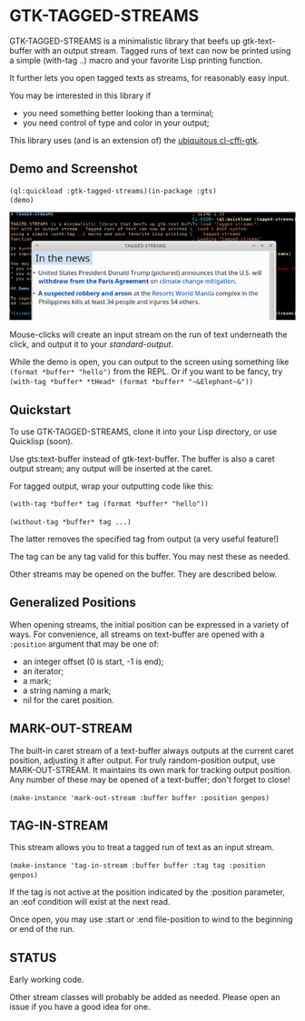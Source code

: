 # GTK-TAGGED-STREAMS

GTK-TAGGED-STREAMS is a minimalistic library that beefs up gtk-text-buffer with an output stream.  Tagged runs of text can now be printed using a simple (with-tag ..) macro and your favorite Lisp printing function.

It further lets you open tagged texts as streams, for reasonably easy input.

You may be interested in this library if 
* you need something better looking than a terminal;
* you need control of type and color in your output;

This library uses (and is an extension of) the [ubiquitous cl-cffi-gtk](https://github.com/crategus/cl-cffi-gtk).

## Demo and Screenshot

```
(ql:quickload :gtk-tagged-streams)(in-package :gts)
(demo)
```

![screenshot](./Screenshot.png?raw=true) 


Mouse-clicks will create an input stream on the run of text underneath the click, and output it to your *standard-output*.

While the demo is open, you can output to the screen using something like `(format *buffer* "hello")` from the REPL.  Or if you want to be fancy, try `(with-tag *buffer* *tHead* (format *buffer* "~&Elephant~&"))`


## Quickstart

To use GTK-TAGGED-STREAMS, clone it into your Lisp directory, or use Quicklisp (soon).

Use gts:text-buffer instead of gtk-text-buffer.  The buffer is also a caret output stream; any output will be inserted at the caret.

For tagged output, wrap your outputting code like this:
```
(with-tag *buffer* tag (format *buffer* "hello"))

(without-tag *buffer* tag ...)
```

The latter removes the specified tag from output (a very useful feature!)

The tag can be any tag valid for this buffer.  You may nest these as needed.

Other streams may be opened on the buffer.  They are described below.

## Generalized Positions

When opening streams, the initial position can be expressed in a variety of ways.  For convenience, all streams on text-buffer are opened with a `:position` argument that may be one of:

- an integer offset (0 is start, -1 is end);
- an iterator;
- a mark;
- a string naming a mark;
- nil for the caret position. 

## MARK-OUT-STREAM

The built-in caret stream of a text-buffer always outputs at the current caret position, adjusting it after output.  For truly random-position output, use MARK-OUT-STREAM.  It maintains its own mark for tracking output position.  Any number of these may be opened of a text-buffer; don't forget to close!

`(make-instance 'mark-out-stream :buffer buffer :position genpos)`

## TAG-IN-STREAM

This stream allows you to treat a tagged run of text as an input stream. 

`(make-instance 'tag-in-stream :buffer buffer :tag tag :position genpos)`

If the tag is not active at the position indicated by the :position parameter, an :eof condition will exist at the next read. 

Once open, you may use :start or :end file-position to wind to the beginning or end of the run.

## STATUS

Early working code.

Other stream classes will probably be added as needed.  Please open an issue if you have a good idea for one.


 
